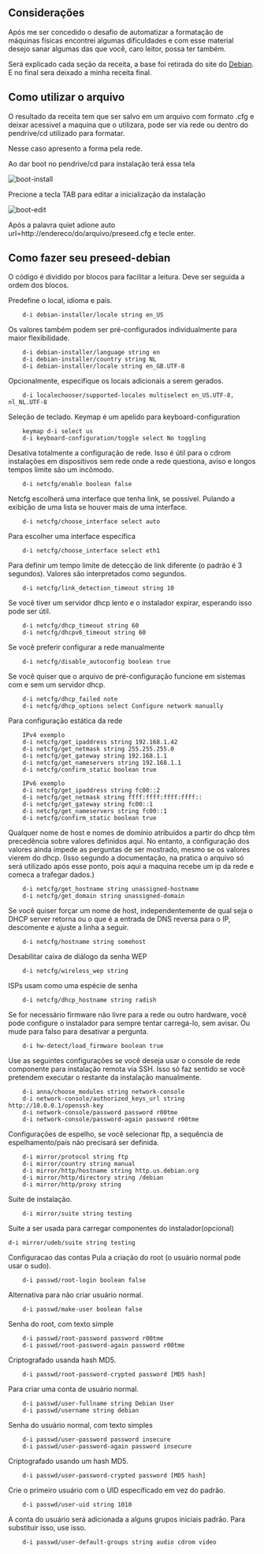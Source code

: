 ## Considerações

Após me ser concedido o desafio de automatizar a formatação de máquinas físicas encontrei algumas dificuldades e com esse material desejo sanar algumas das que você, caro leitor, possa ter também.

Será explicado cada seção da receita, a base foi retirada do site do [Debian](https://www.debian.org/releases/wheezy/example-preseed.txt). E no final sera deixado a minha receita final.

## Como utilizar o arquivo

O resultado da receita tem que ser salvo em um arquivo com formato .cfg e deixar acessivel a maquina que o utilizara, pode ser via rede ou dentro do pendrive/cd utilizado para formatar.

Nesse caso apresento a forma pela rede.

Ao dar boot no pendrive/cd para instalação terá essa tela

![boot-install](https://raw.githubusercontent.com/RummeniggePires/preseed-debian/master/img/boot-debian.png)

Precione a tecla TAB para editar a inicialização da instalação

![boot-edit](https://raw.githubusercontent.com/RummeniggePires/preseed-debian/master/img/boot-edit.png)

Após a palavra quiet adione auto url=http://endereco/do/arquivo/preseed.cfg e tecle enter.

## Como fazer seu preseed-debian

O código é dividido por blocos para facilitar a leitura. Deve ser seguida a ordem dos blocos.


Predefine o local, idioma e país.
```
	d-i debian-installer/locale string en_US
```
Os valores também podem ser pré-configurados individualmente para maior flexibilidade.
```
	d-i debian-installer/language string en
	d-i debian-installer/country string NL
	d-i debian-installer/locale string en_GB.UTF-8
```
Opcionalmente, especifique os locais adicionais a serem gerados.
```
	d-i localechooser/supported-locales multiselect en_US.UTF-8, nl_NL.UTF-8
```

Seleção de teclado.
Keymap é um apelido para keyboard-configuration
```
	keymap d-i select us
	d-i keyboard-configuration/toggle select No toggling
```
Desativa totalmente a configuração de rede. Isso é útil para o cdrom instalações em dispositivos sem rede onde a rede questiona,
aviso e longos tempos limite são um incômodo.
```
	d-i netcfg/enable boolean false
```
Netcfg escolherá uma interface que tenha link, se possível. Pulando a exibição de uma lista se houver mais de uma interface.
```
	d-i netcfg/choose_interface select auto
```
Para escolher uma interface específica
```
	d-i netcfg/choose_interface select eth1
``` 
Para definir um tempo limite de detecção de link diferente (o padrão é 3 segundos).
Valores são interpretados como segundos.
```
	d-i netcfg/link_detection_timeout string 10
```
Se você tiver um servidor dhcp lento e o instalador expirar, esperando isso pode ser útil.
```
	d-i netcfg/dhcp_timeout string 60
	d-i netcfg/dhcpv6_timeout string 60
```
Se você preferir configurar a rede manualmente
```
	d-i netcfg/disable_autoconfig boolean true
```
Se você quiser que o arquivo de pré-configuração funcione em sistemas com e sem um servidor dhcp.
```
	d-i netcfg/dhcp_failed note
	d-i netcfg/dhcp_options select Configure network manually
```
Para configuração estática da rede
```
	IPv4 exemplo
	d-i netcfg/get_ipaddress string 192.168.1.42
	d-i netcfg/get_netmask string 255.255.255.0
	d-i netcfg/get_gateway string 192.168.1.1
	d-i netcfg/get_nameservers string 192.168.1.1
	d-i netcfg/confirm_static boolean true

	IPv6 exemplo
	d-i netcfg/get_ipaddress string fc00::2
	d-i netcfg/get_netmask string ffff:ffff:ffff:ffff::
	d-i netcfg/get_gateway string fc00::1
	d-i netcfg/get_nameservers string fc00::1
	d-i netcfg/confirm_static boolean true
```
Qualquer nome de host e nomes de domínio atribuídos a partir do dhcp têm precedência sobre valores definidos aqui. No entanto, a configuração dos valores ainda impede as perguntas de ser mostrado, mesmo se os valores vierem do dhcp. (Isso segundo a documentação, na pratica o arquivo só será utilizado após esse ponto, pois aqui a maquina recebe um ip da rede e comeca a trafegar dados.)
```
	d-i netcfg/get_hostname string unassigned-hostname
	d-i netcfg/get_domain string unassigned-domain
```
 Se você quiser forçar um nome de host, independentemente de qual seja o DHCP server retorna ou o que é a entrada de DNS reversa para o IP, descomente e ajuste a linha a seguir.
```
 	d-i netcfg/hostname string somehost
```
Desabilitar caixa de diálogo da senha WEP
```
	d-i netcfg/wireless_wep string
```
ISPs usam como uma espécie de senha
```
 	d-i netcfg/dhcp_hostname string radish
```
Se for necessário firmware não livre para a rede ou outro hardware, você pode configure o instalador para sempre tentar carregá-lo, sem avisar. Ou mude para falso para desativar a pergunta.
```
	d-i hw-detect/load_firmware boolean true
```
Use as seguintes configurações se você deseja usar o console de rede componente para instalação remota via SSH. Isso só faz sentido se você pretendem executar o restante da instalação manualmente.
```
	d-i anna/choose_modules string network-console
	d-i network-console/authorized_keys_url string http://10.0.0.1/openssh-key
	d-i network-console/password password r00tme
	d-i network-console/password-again password r00tme
```

Configurações de espelho, se você selecionar ftp, a sequência de espelhamento/país não precisará ser definida.
```
	d-i mirror/protocol string ftp
	d-i mirror/country string manual
	d-i mirror/http/hostname string http.us.debian.org
	d-i mirror/http/directory string /debian
	d-i mirror/http/proxy string
```
Suite de instalação.
```
	d-i mirror/suite string testing
```
Suite a ser usada para carregar componentes do instalador(opcional)
```
d-i mirror/udeb/suite string testing
```
Configuracao das contas
Pula a criação do root (o usuário normal pode usar o sudo).
```
	d-i passwd/root-login boolean false
```
Alternativa para não criar usuário normal.
```
	d-i passwd/make-user boolean false
```
Senha do root, com texto simple
```
	d-i passwd/root-password password r00tme
	d-i passwd/root-password-again password r00tme
```
Criptografado usanda hash MD5.
```
	d-i passwd/root-password-crypted password [MD5 hash]
```
Para criar uma conta de usuário normal.
```
	d-i passwd/user-fullname string Debian User
	d-i passwd/username string debian
```
Senha do usuário normal, com texto simples
```
	d-i passwd/user-password password insecure
	d-i passwd/user-password-again password insecure
```
Criptografado usando um hash MD5.
```
	d-i passwd/user-password-crypted password [MD5 hash]
```
Crie o primeiro usuário com o UID especificado em vez do padrão.
```
	d-i passwd/user-uid string 1010
```
A conta do usuário será adicionada a alguns grupos iniciais padrão. Para substituir isso, use isso.
```
	d-i passwd/user-default-groups string audio cdrom video
```
